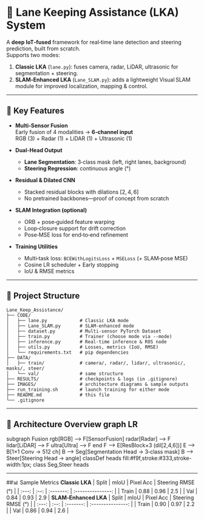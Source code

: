 # 🚗 Lane Keeping Assistance (LKA) System

A **deep IoT‑fused** framework for real‑time lane detection and steering prediction, built from scratch.  
Supports two modes:
1. **Classic LKA** (`lane.py`): fuses camera, radar, LiDAR, ultrasonic for segmentation + steering.
2. **SLAM‑Enhanced LKA** (`Lane_SLAM.py`): adds a lightweight Visual SLAM module for improved localization, mapping & control.

---

## 🌟 Key Features

- **Multi‑Sensor Fusion**  
  Early fusion of 4 modalities → **6‑channel input**  
  RGB (3) + Radar (1) + LiDAR (1) + Ultrasonic (1)

- **Dual‑Head Output**  
  - **Lane Segmentation**: 3‑class mask (left, right lanes, background)  
  - **Steering Regression**: continuous angle (°)

- **Residual & Dilated CNN**  
  - Stacked residual blocks with dilations [2, 4, 6]  
  - No pretrained backbones—proof of concept from scratch

- **SLAM Integration (optional)**  
  - ORB + pose‑guided feature warping  
  - Loop‑closure support for drift correction  
  - Pose‑MSE loss for end‑to‑end refinement

- **Training Utilities**  
  - Multi‑task loss: `BCEWithLogitsLoss` + `MSELoss` (+ SLAM‑pose MSE)  
  - Cosine LR scheduler + Early stopping  
  - IoU & RMSE metrics

---

## 📁 Project Structure

```text
Lane_Keep_Assistance/
├── CODE/
│   ├── lane.py            # Classic LKA mode
│   ├── Lane_SLAM.py       # SLAM‑enhanced mode
│   ├── dataset.py         # Multi‑sensor PyTorch Dataset
│   ├── train.py           # Trainer (choose mode via --mode)
│   ├── inference.py       # Real‑time inference & ROS node
│   ├── utils.py           # Losses, metrics (IoU, RMSE)
│   └── requirements.txt   # pip dependencies
├── DATA/
│   ├── train/             # camera/, radar/, lidar/, ultrasonic/, masks/, steer/
│   └── val/               # same structure
├── RESULTS/               # checkpoints & logs (in .gitignore)
├── IMAGES/                # architecture diagrams & sample outputs
├── run_training.sh        # launch training for either mode
├── README.md              # this file
└── .gitignore
```
--- 
## 🧠 Architecture Overview graph LR
  subgraph Fusion
    rgb[RGB] --> F[SensorFusion]
    radar[Radar] --> F
    lidar[LiDAR] --> F
    ultra[Ultra] --> F
  end
  F --> E[ResBlock×3 (dil[2,4,6])]
  E --> B[1×1 Conv → 512 ch]
  B --> Seg[Segmentation Head → 3‑class mask]
  B --> Steer[Steering Head → angle]
  classDef heads fill:#f9f,stroke:#333,stroke-width:1px;
  class Seg,Steer heads


---
##📊 Sample Metrics
**Classic LKA**
| Split | mIoU | Pixel Acc | Steering RMSE (°) |
| :---: | :--: | :-------: | :---------------: |
| Train | 0.88 |    0.96   |        2.5        |
|  Val  | 0.84 |    0.93   |        2.9        |
**SLAM‑Enhanced LKA**
| Split | mIoU | Pixel Acc | Steering RMSE (°) |
| :---: | :--: | :-------: | :---------------: |
| Train | 0.90 |    0.97   |        2.2        |
|  Val  | 0.86 |    0.94   |        2.6        |
